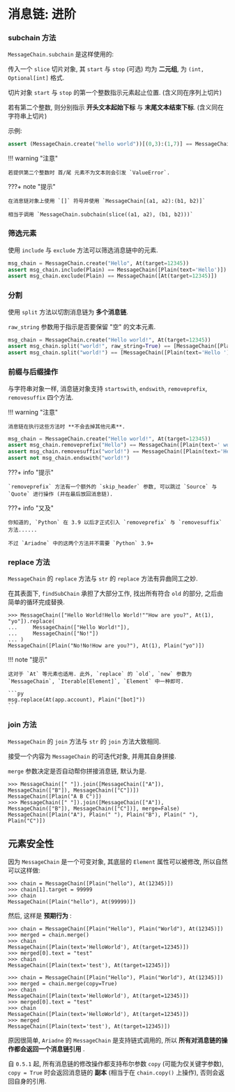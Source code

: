 # 消息链: 进阶

### subchain 方法

`MessageChain.subchain` 是这样使用的:

传入一个 `slice` 切片对象, 其 `start` 与 `stop` (可选) 均为 **二元组**, 为 `(int, Optional[int]` 格式.

切片对象 `start` 与 `stop` 的第一个整数指示元素起止位置. (含义同在序列上切片)

若有第二个整数, 则分别指示 **开头文本起始下标** 与 **末尾文本结束下标**. (含义同在字符串上切片)

示例:

```python
assert (MessageChain.create("hello world"))[(0,3):(1,7)] == MessageChain([Plain(text='lo w')])
```

!!! warning "注意"

    若提供第二个整数时 首/尾 元素不为文本则会引发 `ValueError`.

???+ note "提示"

    在消息链对象上使用 `[]` 符号并使用 `MessageChain[(a1, a2):(b1, b2)]`

    相当于调用 `MessageChain.subchain(slice((a1, a2), (b1, b2)))`

### 筛选元素

使用 `include` 与 `exclude` 方法可以筛选消息链中的元素.

```py
msg_chain = MessageChain.create("Hello", At(target=12345))
assert msg_chain.include(Plain) == MessageChain([Plain(text='Hello')])
assert msg_chain.exclude(Plain) == MessageChain([At(target=12345)])
```

### 分割

使用 `split` 方法以切割消息链为 **多个消息链**.

`raw_string` 参数用于指示是否要保留 "空" 的文本元素.

```py
msg_chain = MessageChain.create("Hello world!", At(target=12345))
assert msg_chain.split("world!", raw_string=True) == [MessageChain([Plain(text='Hello ')]), MessageChain([Plain(text=''), At(target=12345)])]
assert msg_chain.split("world!") == [MessageChain([Plain(text='Hello ')]), MessageChain([At(target=12345)])]
```

### 前缀与后缀操作

与字符串对象一样, 消息链对象支持 `startswith`, `endswith`, `removeprefix`, `removesuffix` 四个方法.

!!! warning "注意"

    消息链在执行这些方法时 **不会去掉其他元素**.

```py
msg_chain = MessageChain.create("Hello world!", At(target=12345))
assert msg_chain.removeprefix("Hello") == MessageChain([Plain(text=' world!'), At(target=12345)])
assert msg_chain.removesuffix("world!") == MessageChain([Plain(text='Hello world!'), At(target=12345)])
assert not msg_chain.endswith("world!")
```

???+ info "提示"

    `removeprefix` 方法有一个额外的 `skip_header` 参数, 可以跳过 `Source` 与 `Quote` 进行操作 (并在最后放回消息链).

???+ info "又及"

    你知道的, `Python` 在 3.9 以后才正式引入 `removeprefix` 与 `removesuffix` 方法......

    不过 `Ariadne` 中的这两个方法并不需要 `Python` 3.9+

### replace 方法

`MessageChain` 的 `replace` 方法与 `str` 的 `replace` 方法有异曲同工之妙.

在其表面下, `findSubChain` 承担了大部分工作, 找出所有符合 `old` 的部分, 之后由简单的循环完成替换.

```pycon
>>> MessageChain(["Hello World!Hello World!""How are you?", At(1), "yo"]).replace(
...     MessageChain(["Hello World!"]),
...     MessageChain(["No!"])
... )
MessageChain([Plain("No!No!How are you?"), At(1), Plain("yo")])
```

!!! note "提示"

    这对于 `At` 等元素也适用. 此外, `replace` 的 `old`, `new` 参数为 `MessageChain`, `Iterable[Element]`, `Element` 中一种即可.

    ```py
    msg.replace(At(app.account), Plain("[bot]"))
    ```

### join 方法

`MessageChain` 的 `join` 方法与 `str` 的 `join` 方法大致相同.

接受一个内容为 `MessageChain` 的可迭代对象, 并用其自身拼接.

`merge` 参数决定是否自动帮你拼接消息链, 默认为是.

```pycon
>>> MessageChain([" "]).join([MessageChain(["A"]), MessageChain(["B"]), MessageChain(["C"])])
MessageChain([Plain("A B C")])
>>> MessageChain([" "]).join([MessageChain(["A"]), MessageChain(["B"]), MessageChain(["C"])], merge=False)
MessageChain([Plain("A"), Plain(" "), Plain("B"), Plain(" "), Plain("C")])
```

## 元素安全性

因为 `MessageChain` 是一个可变对象, 其底层的 `Element` 属性可以被修改, 所以自然可以这样做:

```pycon
>>> chain = MessageChain([Plain("hello"), At(12345)])
>>> chain[1].target = 99999
>>> chain
MessageChain([Plain("hello"), At(99999)])
```

然后, 这样是 **预期行为** :

```pycon
>>> chain = MessageChain([Plain("Hello"), Plain("World"), At(12345)])
>>> merged = chain.merge()
>>> chain
MessageChain([Plain(text='HelloWorld'), At(target=12345)])
>>> merged[0].text = "test"
>>> chain
MessageChain([Plain(text='test'), At(target=12345)])
```

```pycon
>>> chain = MessageChain([Plain("Hello"), Plain("World"), At(12345)])
>>> merged = chain.merge(copy=True)
>>> chain
MessageChain([Plain(text='HelloWorld'), At(target=12345)])
>>> merged[0].text = "test"
>>> chain
MessageChain([Plain(text='HelloWorld'), At(target=12345)])
>>> merged
MessageChain([Plain(text='test'), At(target=12345)])
```

原因很简单, `Ariadne` 的 `MessageChain` 是支持链式调用的, 所以 **所有对消息链的操作都会返回一个消息链引用** .

自 `0.5.1` 起, 所有消息链的修改操作都支持布尔参数 `copy` (可能为仅关键字参数), `copy = True` 时会返回消息链的 **副本** (相当于在 `chain.copy()` 上操作),
否则会返回自身的引用.
